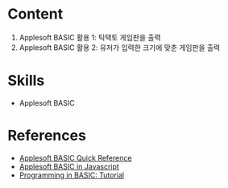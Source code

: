 # Content
1. Applesoft BASIC 활용 1: 틱택토 게임판을 출력
2. Applesoft BASIC 활용 2: 유저가 입력한 크기에 맞춘 게임판을 출력

# Skills
- Applesoft BASIC

# References
- [Applesoft BASIC Quick Reference](https://www.calormen.com/jsbasic/reference.html)
- [Applesoft BASIC in Javascript](https://inexorabletash.github.io/jsbasic/)
- [Programming in BASIC: Tutorial](http://www.hoist-point.com/applesoft_basic_tutorial.htm)
